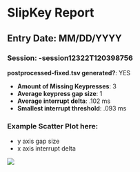 # SlipKey Report
## Entry Date: MM/DD/YYYY
### Session: -session12322T120398756

**postprocessed-fixed.tsv generated?**: YES

- **Amount of Missing Keypresses**: 3
- **Average keypress gap size**: 1
- **Average interrupt delta**: .102 ms
- **Smallest interrupt threshold**: .093 ms


### Example Scatter Plot here:
- y axis gap size
- x axis interrupt delta


<img src="https://chartio.com/images/tutorials/charts/scatter-plots/scatter-plot-example-1.png">
